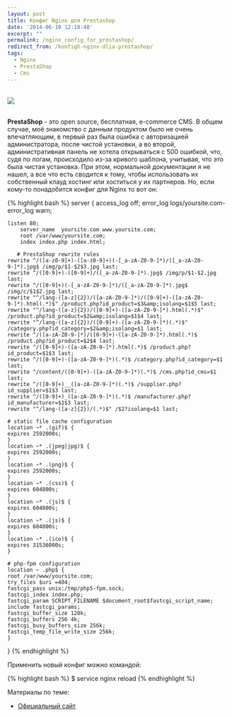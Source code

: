 ```yaml
---
layout: post
title: Конфиг Nginx для Prestashop
date: '2014-06-10 12:18:40'
excerpt: ""
permalink: /nginx_config_for_prestashop/
redirect_from: /konfigh-nginx-dlia-prestashop/
tags:
  - Nginx
  - PrestaShop
  - Cms
---
```


<br>
<img src="https://farm1.staticflickr.com/648/21628000116_301738289e_o.png">
<br>
<br>

**PrestaShop** - это open source, бесплатная, e-commerce CMS. В общем случае, моё знакомство с данным продуктом было не очень впечатляющим, в первый раз была ошибка с авторизацией администратора, после чистой установки, а во второй, административная панель не хотела открываться с 500 ошибкой, что, судя по логам, происходило из-за кривого шаблона, учитывая, что это была чистая установка. При этом, нормальной документации я не нашел, а все что есть сводится к тому, чтобы использовать их собственный клауд хостинг или хоститься у их партнеров.
Но, если кому-то понадобится конфиг для Nginx то вот он:

{% highlight bash %}
server {
access_log off;
error_log  logs/yoursite.com-error_log warn;

	listen 80;
        server_name  yoursite.com www.yoursite.com;
        root /var/www/yoursite.com;
        index index.php index.html;

       # PrestaShop rewrite rules
	rewrite ^/([a-z0-9]+)-([a-z0-9]+)(-[_a-zA-Z0-9-]*)/([_a-zA-Z0-9-]*).jpg$ /img/p/$1-$2$3.jpg last;
	rewrite ^/([0-9]+)-([0-9]+)/([_a-zA-Z0-9-]*).jpg$ /img/p/$1-$2.jpg last;
	rewrite ^/([0-9]+)(-[_a-zA-Z0-9-]*)/([_a-zA-Z0-9-]*).jpg$ /img/c/$1$2.jpg last;
	rewrite "^/lang-([a-z]{2})/([a-zA-Z0-9-]*)/([0-9]+)-([a-zA-Z0-9-]*).html(.*)$" /product.php?id_product=$3&amp;isolang=$1$5 last;
	rewrite "^/lang-([a-z]{2})/([0-9]+)-([a-zA-Z0-9-]*).html(.*)$" /product.php?id_product=$2&amp;isolang=$1$4 last;
	rewrite "^/lang-([a-z]{2})/([0-9]+)-([a-zA-Z0-9-]*)(.*)$" /category.php?id_category=$2&amp;isolang=$1 last;
	rewrite ^/([a-zA-Z0-9-]*)/([0-9]+)-([a-zA-Z0-9-]*).html(.*)$ /product.php?id_product=$2$4 last;
	rewrite ^/([0-9]+)-([a-zA-Z0-9-]*).html(.*)$ /product.php?id_product=$1$3 last;
	rewrite ^/([0-9]+)-([a-zA-Z0-9-]*)(.*)$ /category.php?id_category=$1 last;
	rewrite ^/content/([0-9]+)-([a-zA-Z0-9-]*)(.*)$ /cms.php?id_cms=$1 last;
	rewrite ^/([0-9]+)__([a-zA-Z0-9-]*)(.*)$ /supplier.php?id_supplier=$1$3 last;
	rewrite ^/([0-9]+)_([a-zA-Z0-9-]*)(.*)$ /manufacturer.php?id_manufacturer=$1$3 last;
	rewrite "^/lang-([a-z]{2})/(.*)$" /$2?isolang=$1 last;

	# static file cache configuration
	location ~* .(gif)$ {
	expires 2592000s;
	}
	location ~* .(jpeg|jpg)$ {
	expires 2592000s;
	}
	location ~* .(png)$ {
	expires 2592000s;
	}
	location ~* .(css)$ {
	expires 604800s;
	}
	location ~* .(js)$ {
	expires 604800s;
	}
	location ~* .(js)$ {
	expires 604800s;
	}
	location ~* .(ico)$ {
	expires 31536000s;
	}

	# php-fpm configuration
	location ~ .php$ {
	root /var/www/yoursite.com;
	try_files $uri =404;
	fastcgi_pass unix:/tmp/php5-fpm.sock;
	fastcgi_index index.php;
	fastcgi_param SCRIPT_FILENAME $document_root$fastcgi_script_name;
	include fastcgi_params;
	fastcgi_buffer_size 128k;
	fastcgi_buffers 256 4k;
	fastcgi_busy_buffers_size 256k;
	fastcgi_temp_file_write_size 256k;
	}

}
{% endhighlight %}

Применить новый конфиг можно командой:

{% highlight bash %}
$ service nginx reload
{% endhighlight %}

Материалы по теме:

* <a href="http://www.prestashop.com/ru" target="_blank">Официальный сайт</a>
